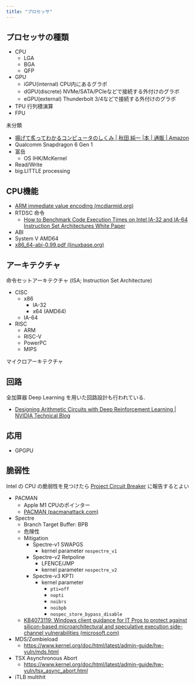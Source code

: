 ```yaml
---
title: "プロセッサ"
---
```


## プロセッサの種類
- CPU
	- LGA
	- BGA
	- QFP
- GPU
	- iGPU(internal) CPU内にあるグラボ
	- dGPU(discrete) NVMe/SATA/PCIeなどで接続する外付けのグラボ
	- eGPU(external) Thunderbolt 3/4などで接続する外付けのグラボ
- TPU 行列積演算
- FPU

未分類
- [揚げて炙ってわかるコンピュータのしくみ | 秋田 純一 |本 | 通販 | Amazon](https://www.amazon.co.jp/%E6%8F%9A%E3%81%92%E3%81%A6%E7%82%99%E3%81%A3%E3%81%A6%E3%82%8F%E3%81%8B%E3%82%8B%E3%82%B3%E3%83%B3%E3%83%94%E3%83%A5%E3%83%BC%E3%82%BF%E3%81%AE%E3%81%97%E3%81%8F%E3%81%BF-%E7%A7%8B%E7%94%B0-%E7%B4%94%E4%B8%80/dp/4297116014)
- Qualcomm Snapdragon 6 Gen 1
- 富岳
	- OS IHK/McKernel
- Read/Write
- big.LITTLE processing

## CPU機能
- [ARM immediate value encoding (mcdiarmid.org)](https://alisdair.mcdiarmid.org/arm-immediate-value-encoding/)
- RTDSC 命令
	- [How to Benchmark Code Execution Times on Intel IA-32 and IA-64 Instruction Set Architectures White Paper](https://www.intel.com/content/dam/www/public/us/en/documents/white-papers/ia-32-ia-64-benchmark-code-execution-paper.pdf)
- ABI
- System V AMD64
- [x86_64-abi-0.99.pdf (linuxbase.org)](https://refspecs.linuxbase.org/elf/x86_64-abi-0.99.pdf)

## アーキテクチャ
命令セットアーキテクチャ (ISA; Instruction Set Architecture)
- CISC
	- x86
		- IA-32
		- x64 (AMD64)
	- IA-64
- RISC
	- ARM
	- RISC-V
	- PowerPC
	- MIPS

マイクロアーキテクチャ

## 回路
全加算器
Deep Learning を用いた回路設計も行われている.
- [Designing Arithmetic Circuits with Deep Reinforcement Learning | NVIDIA Technical Blog](https://developer.nvidia.com/blog/designing-arithmetic-circuits-with-deep-reinforcement-learning/)

## 応用
- GPGPU

## 脆弱性
Intel の CPU の脆弱性を見つけたら [Project Circuit Breaker](https://www.projectcircuitbreaker.com/) に報告するとよい

- PACMAN
	- Apple M1 CPUのポインター
	- [PACMAN (pacmanattack.com)](https://pacmanattack.com/)
- Spectre
	- Branch Target Buffer: BPB
	- 危険性
	- Mitigation
		- Spectre-v1 SWAPGS
			- kernel parameter `nospectre_v1`
		- Spectre-v2 Retpoline
			- LFENCE/JMP
			- kernel parameter `nospectre_v2`
		- Spectre-v3 KPTI
			- kernel parameter
				- `pti=off`
				- `nopti`
				- `noibrs`
				- `noibpb`
				- `nospec_store_bypass_disable`
	- [KB4073119: Windows client guidance for IT Pros to protect against silicon-based microarchitectural and speculative execution side-channel vulnerabilities (microsoft.com)](https://support.microsoft.com/en-us/topic/kb4073119-windows-client-guidance-for-it-pros-to-protect-against-silicon-based-microarchitectural-and-speculative-execution-side-channel-vulnerabilities-35820a8a-ae13-1299-88cc-357f104f5b11)
- MDS/Zombieload
	- https://www.kernel.org/doc/html/latest/admin-guide/hw-vuln/mds.html
- TSX Asynchronous Abort
	- https://www.kernel.org/doc/html/latest/admin-guide/hw-vuln/tsx_async_abort.html
- iTLB multihit
